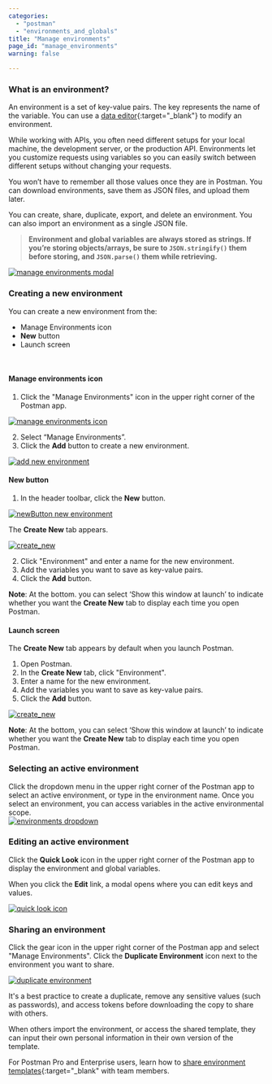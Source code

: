 ```yaml
---
categories:
  - "postman"
  - "environments_and_globals"
title: "Manage environments"
page_id: "manage_environments"
warning: false

---
```


### **What is an environment?**

An environment is a set of key-value pairs. The key represents the name of the variable. You can use a [data editor](/docs/postman/launching_postman/navigating_postman){:target="_blank"} to modify an environment.


While working with APIs, you often need different setups for your local machine, the development server, or the production API. Environments let you customize requests using variables so you can easily switch between different setups without changing your requests. 

You won’t have to remember all those values once they are in Postman. You can download environments, save them as JSON files, and upload them later.

You can create, share, duplicate, export, and delete an environment. You can also import an environment as a single JSON file.


> **Environment and global variables are always stored as strings. If you’re storing objects/arrays, be sure to `JSON.stringify()` them before storing, and `JSON.parse()` them while retrieving.**

[![manage environments modal](https://s3.amazonaws.com/postman-static-getpostman-com/postman-docs/manage_environ.png)](https://s3.amazonaws.com/postman-static-getpostman-com/postman-docs/manage_environ.png)

### **Creating a new environment**

You can create a new environment from the:
* Manage Environments icon
* **New** button
* Launch screen

<br>

#### Manage environments icon

1. Click the "Manage Environments" icon in the upper right corner of the Postman app.

[![manage environments icon](https://s3.amazonaws.com/postman-static-getpostman-com/postman-docs/environ_icon_menu.png)](https://s3.amazonaws.com/postman-static-getpostman-com/postman-docs/environ_icon_menu.png)

<ol start="2">
  <li>Select “Manage Environments”.</li>
  <li>Click the <b>Add</b> button to create a new environment.</li>
</ol>

[![add new environment](https://s3.amazonaws.com/postman-static-getpostman-com/postman-docs/Add_environ.png)](https://s3.amazonaws.com/postman-static-getpostman-com/postman-docs/Add_environ.png)


#### New button

1. In the header toolbar, click the **New** button.

[![newButton new environment](https://s3.amazonaws.com/postman-static-getpostman-com/postman-docs/newbutton_whiteTheme.png)](https://s3.amazonaws.com/postman-static-getpostman-com/postman-docs/newbutton_whiteTheme.png)

The **Create New** tab appears.

[![create_new](https://s3.amazonaws.com/postman-static-getpostman-com/postman-docs/environment-createNew.png)](https://s3.amazonaws.com/postman-static-getpostman-com/postman-docs/environment-createNew.png)

<ol start="2">
  <li>Click "Environment" and enter a name for the new environment.</li>
  <li>Add the variables you want to save as key-value pairs.</li>
  <li>Click the <b>Add</b> button.</li>
</ol>

**Note**: At the bottom. you can select ‘Show this window at launch’ to indicate whether you want the **Create New** tab to display each time you open Postman.

#### Launch screen

The **Create New** tab appears by default when you launch Postman.

1. Open Postman.
2. In the **Create New** tab, click "Environment".
3. Enter a name for the new environment.
4. Add the variables you want to save as key-value pairs.
5. Click the **Add** button.

[![create_new](https://s3.amazonaws.com/postman-static-getpostman-com/postman-docs/environment-createNew.png)](https://s3.amazonaws.com/postman-static-getpostman-com/postman-docs/environment-createNew.png)

**Note**: At the bottom, you can select ‘Show this window at launch’ to indicate whether you want the **Create New** tab to display each time you open Postman.

### Selecting an active environment

Click the dropdown menu in the upper right corner of the Postman app to select an active environment, or type in the environment name. Once you select an environment, you can access variables in the active environmental scope.  
[![environments dropdown](https://s3.amazonaws.com/postman-static-getpostman-com/postman-docs/active_environ.png)](https://s3.amazonaws.com/postman-static-getpostman-com/postman-docs/active_environ.png)

### Editing an active environment

Click the **Quick Look** icon in the upper right corner of the Postman app to display the environment and global variables. 

When you click the **Edit** link, a modal opens where you can edit keys and values.

[![quick look icon](https://s3.amazonaws.com/postman-static-getpostman-com/postman-docs/edit_active_environ.png)](https://s3.amazonaws.com/postman-static-getpostman-com/postman-docs/edit_active_environ.png)

### Sharing an environment

Click the gear icon in the upper right corner of the Postman app and select "Manage Environments". Click the **Duplicate Environment** icon next to the environment you want to share.

[![duplicate environment](https://s3.amazonaws.com/postman-static-getpostman-com/postman-docs/share_environ.png)](https://s3.amazonaws.com/postman-static-getpostman-com/postman-docs/share_environ.png)

It's a best practice to create a duplicate, remove any sensitive values (such as passwords), and access tokens before downloading the copy to share with others. 

When others import the environment, or access the shared template, they can input their own personal information in their own version of the template.

For Postman Pro and Enterprise users, learn how to [share environment templates](/docs/postman/team_library/sharing){:target="_blank" with team members.
